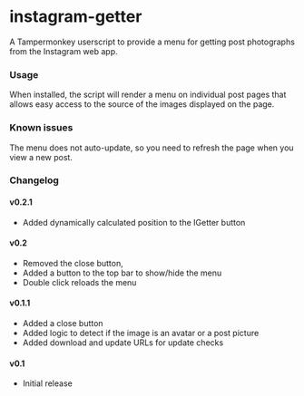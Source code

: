 # instagram-getter
A Tampermonkey userscript to provide a menu for getting post photographs from
the Instagram web app.

### Usage

When installed, the script will render a menu on individual post pages that
allows easy access to the source of the images displayed on the page.

### Known issues

The menu does not auto-update, so you need to refresh the page when you view a
new post.

### Changelog

#### v0.2.1

- Added dynamically calculated position to the IGetter button

#### v0.2

- Removed the close button,
- Added a button to the top bar to show/hide the menu
- Double click reloads the menu

#### v0.1.1
- Added a close button
- Added logic to detect if the image is an avatar or a post picture
- Added download and update URLs for update checks

#### v0.1
- Initial release
